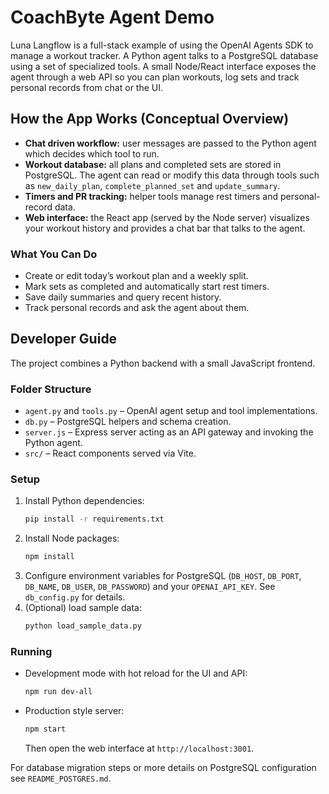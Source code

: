 # CoachByte Agent Demo

Luna Langflow is a full-stack example of using the OpenAI Agents SDK to manage a workout tracker.  A Python agent talks to a PostgreSQL database using a set of specialized tools.  A small Node/React interface exposes the agent through a web API so you can plan workouts, log sets and track personal records from chat or the UI.

## How the App Works (Conceptual Overview)
- **Chat driven workflow:** user messages are passed to the Python agent which decides which tool to run.
- **Workout database:** all plans and completed sets are stored in PostgreSQL.  The agent can read or modify this data through tools such as `new_daily_plan`, `complete_planned_set` and `update_summary`.
- **Timers and PR tracking:** helper tools manage rest timers and personal-record data.
- **Web interface:** the React app (served by the Node server) visualizes your workout history and provides a chat bar that talks to the agent.

### What You Can Do
- Create or edit today’s workout plan and a weekly split.
- Mark sets as completed and automatically start rest timers.
- Save daily summaries and query recent history.
- Track personal records and ask the agent about them.

## Developer Guide
The project combines a Python backend with a small JavaScript frontend.

### Folder Structure
- `agent.py` and `tools.py` – OpenAI agent setup and tool implementations.
- `db.py` – PostgreSQL helpers and schema creation.
- `server.js` – Express server acting as an API gateway and invoking the Python agent.
- `src/` – React components served via Vite.

### Setup
1. Install Python dependencies:
   ```bash
   pip install -r requirements.txt
   ```
2. Install Node packages:
   ```bash
   npm install
   ```
3. Configure environment variables for PostgreSQL (`DB_HOST`, `DB_PORT`, `DB_NAME`, `DB_USER`, `DB_PASSWORD`) and your `OPENAI_API_KEY`.  See `db_config.py` for details.
4. (Optional) load sample data:
   ```bash
   python load_sample_data.py
   ```

### Running
- Development mode with hot reload for the UI and API:
  ```bash
  npm run dev-all
  ```
- Production style server:
  ```bash
  npm start
  ```
  Then open the web interface at `http://localhost:3001`.

For database migration steps or more details on PostgreSQL configuration see `README_POSTGRES.md`.

